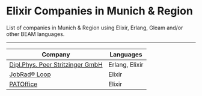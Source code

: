 # Elixir Companies in Munich & Region

List of companies in Munich & Region using Elixir, Erlang, Gleam and/or other BEAM languages.

---

| Company | Languages |
| --- | --- |
| [Dipl.Phys. Peer Stritzinger GmbH](https://stritzinger.com/) | Erlang, Elixir |
| [JobRad® Loop](https://www.jobradloop.com/) | Elixir |
| [PATOffice](https://www.patoffice.de/) | Elixir |

